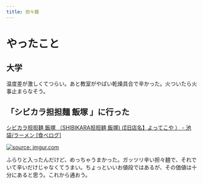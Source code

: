 ```yaml
---
title: 担々麺
---
```


<script async src="//cdn.embedly.com/widgets/platform.js"></script>

# やったこと

## 大学

温度差が激しくてつらい。あと教室がやばい乾燥具合で辛かった。火ついたら火事止まらなそう。

## 「シビカラ担担麺 飯塚 」に行った

<a href="https://tabelog.com/tokyo/A1305/A130501/13217956/" class="embedly-card">シビカラ担担麺 飯塚 （SHIBIKARA担担麺 飯塚) (【旧店名】よってこや ） - 池袋/ラーメン [食べログ]</a>

<a href="https://imgur.com/ig9yQxi"><img src="https://i.imgur.com/ig9yQxi.jpg" title="source: imgur.com" /></a>

ふらりと入ったんだけど、めっちゃうまかった。ガッツリ辛い担々麺で、それでいて辛いだけじゃなくてうまい。ちょっといいお値段ではあるが、その価値は十分にあると思う。これから通おう。
